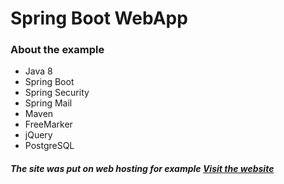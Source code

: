 # Spring Boot WebApp

### About the example

- Java 8
- Spring Boot
- Spring Security
- Spring Mail
- Maven
- FreeMarker
- jQuery
- PostgreSQL
##### The site was put on web hosting for example [Visit the website](http://pbe-pozitron.tk/)